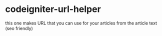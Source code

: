 codeigniter-url-helper
======================

this one makes URL that you can use for your articles from the article text (seo friendly)
